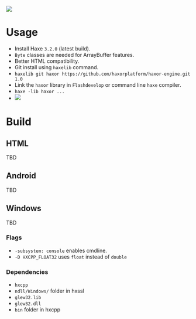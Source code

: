 ![](https://dl.dropboxusercontent.com/u/20655747/haxor/img/haxor-engine-logo.png)

# Usage  

* Install Haxe `3.2.0` (latest build).
 * `Byte` classes are needed for ArrayBuffer features.
 * Better HTML compatibility.
* Git install using `haxelib` command.
 * `haxelib git haxor https://github.com/haxorplatform/haxor-engine.git 1.0`
* Link the `haxor` library in `Flashdevelop` or command line `haxe` compiler.
 * `haxe -lib haxor ...` 
 * ![](https://dl.dropboxusercontent.com/u/20655747/haxor/img/usage-flashdevelop-dialog.jpg)
 

# Build

## HTML

TBD

## Android

TBD

## Windows

TBD

### Flags
 * `-subsystem: console` enables cmdline.
 * `-D HXCPP_FLOAT32` uses `float` instead of `double`

### Dependencies
 * `hxcpp`
 * `ndll/Windows/` folder in hxssl
 * `glew32.lib`
 * `glew32.dll`
 * `bin` folder in hxcpp
